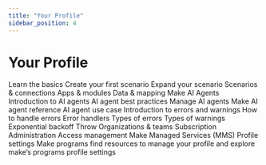 ```yaml
---
title: "Your Profile"
sidebar_position: 4
---
```


# Your Profile

Learn the basics Create your first scenario Expand your scenario Scenarios & connections Apps & modules Data & mapping Make AI Agents Introduction to AI agents AI agent best practices Manage AI agents Make AI agent reference AI agent use case Introduction to errors and warnings How to handle errors Error handlers Types of errors Types of warnings Exponential backoff Throw Organizations & teams Subscription Administration Access management Make Managed Services (MMS) Profile settings Make programs find resources to manage your profile and explore make’s programs profile settings